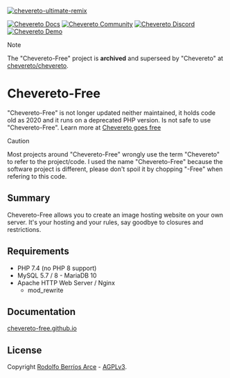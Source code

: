 [![chevereto-ultimate-remix](https://github.com/rodber/chevereto-free/assets/20590102/d926a02c-8ea2-4331-a733-5466a26567c2)](https://chevereto.com)

[![Chevereto Docs](https://img.shields.io/badge/chevereto-docs-50C878?style=flat-square)](https://v4-docs.chevereto.com/)
[![Chevereto Community](https://img.shields.io/badge/chevereto-community-blue?style=flat-square)](https://chevereto.com/community)
[![Chevereto Discord](https://img.shields.io/badge/chevereto-discord-5865F2?style=flat-square)](https://chevereto.com/go/discord)
[![Chevereto Demo](https://img.shields.io/badge/chevereto-demo-d4af37?style=flat-square)](https://demo.chevereto.com)

> [!NOTE]
> The "Chevereto-Free" project is **archived** and superseed by "Chevereto" at [chevereto/chevereto](https://github.com/chevereto/chevereto).

# Chevereto-Free

"Chevereto-Free" is not longer updated neither maintained, it holds code old as 2020 and it runs on a deprecated PHP version. Is not safe to use "Chevereto-Free". Learn more at [Chevereto goes free](https://rodolfoberrios.com/2022/12/01/chevereto-goes-free/)

> [!CAUTION]
> Most projects around "Chevereto-Free" wrongly use the term "Chevereto" to refer to the project/code. I used the name "Chevereto-Free" because the software project is different, please don't spoil it by chopping "-Free" when refering to this code.

## Summary

Chevereto-Free allows you to create an image hosting website on your own server. It's your hosting and your rules, say goodbye to closures and restrictions.

## Requirements

* PHP 7.4 (no PHP 8 support)
* MySQL 5.7 / 8 - MariaDB 10
* Apache HTTP Web Server / Nginx
  * mod_rewrite

## Documentation

[chevereto-free.github.io](https://chevereto-free.github.io)

## License

Copyright [Rodolfo Berríos Arce](http://rodolfoberrios.com) - [AGPLv3](LICENSE).
